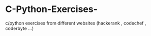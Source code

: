# C-Python-Exercises-
c/python  exercises from different websites (hackerank , codechef , coderbyte ...) 
